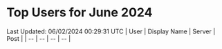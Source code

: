 # Top Users for June 2024
Last Updated: 06/02/2024 00:29:31 UTC
| User | Display Name | Server | Post |
| -- | -- | -- | -- |
